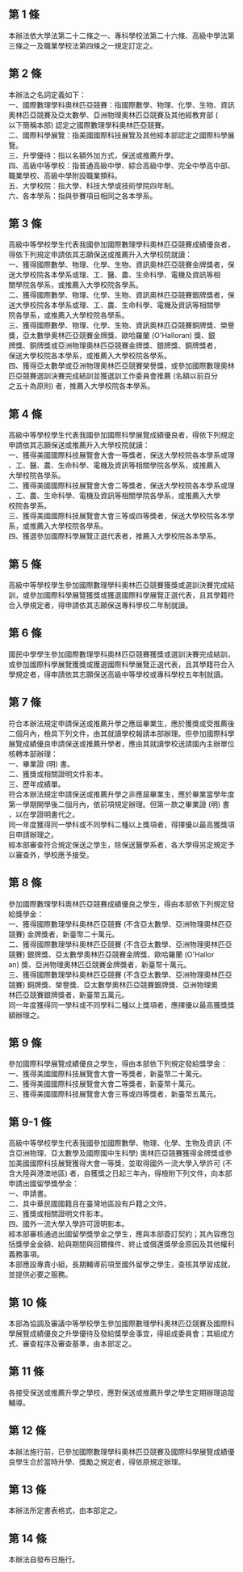 第 1 條
-------
本辦法依大學法第二十二條之一、專科學校法第二十六條、高級中學法第  
三條之一及職業學校法第四條之一規定訂定之。

第 2 條
-------
本辦法之名詞定義如下：  
一、國際數理學科奧林匹亞競賽：指國際數學、物理、化學、生物、資訊  
    奧林匹亞競賽及亞太數學、亞洲物理奧林匹亞競賽及其他經教育部 (  
    以下簡稱本部) 認定之國際數理學科奧林匹亞競賽。  
二、國際科學展覽：指美國國際科技展覽及其他經本部認定之國際科學展  
    覽。  
三、升學優待：指以名額外加方式，保送或推薦升學。  
四、高級中等學校：指普通高級中學、綜合高級中學、完全中學高中部、  
    職業學校、高級中學附設職業類科。  
五、大學校院：指大學、科技大學或技術學院四年制。  
六、各本學系：指與參賽項目相同之各本學系。

第 3 條
-------
高級中等學校學生代表我國參加國際數理學科奧林匹亞競賽成績優良者，  
得依下列規定申請依其志願保送或推薦升入大學校院就讀：  
一、獲得國際數學、物理、化學、生物、資訊奧林匹亞競賽金牌獎者，保  
    送大學校院各本學系或理、工、醫、農、生命科學、電機及資訊等相  
    關學院各學系，或推薦入大學校院各學系。  
二、獲得國際數學、物理、化學、生物、資訊奧林匹亞競賽銀牌獎者，保  
    送大學校院各本學系或理、工、農、生命科學、電機及資訊等相關學  
    院各學系，或推薦入大學校院各學系。  
三、獲得國際數學、物理、化學、生物、資訊奧林匹亞競賽銅牌獎、榮譽  
    獎，亞太數學奧林匹亞競賽金牌獎、歐哈羅蘭 (O'Halloran) 獎、銀  
    牌獎、銅牌獎或亞洲物理奧林匹亞競賽金牌獎、銀牌獎、銅牌獎者，  
    保送大學校院各本學系，或推薦入大學校院各學系。  
四、獲得亞太數學或亞洲物理奧林匹亞競賽榮譽獎，或參加國際數理奧林  
    匹亞競賽選訓決賽完成結訓並獲選訓工作委員會推薦 (名額以前百分  
    之五十為原則) 者，推薦入大學校院各本學系。

第 4 條
-------
高級中等學校學生代表我國參加國際科學展覽成績優良者，得依下列規定  
申請依其志願保送或推薦升入大學校院就讀：  
一、獲得美國國際科技展覽會大會一等獎者，保送大學校院各本學系或理  
    、工、醫、農、生命科學、電機及資訊等相關學院各學系，或推薦入  
    大學校院各學系。  
二、獲得美國國際科技展覽會大會二等獎者，保送大學校院各本學系或理  
    、工、農、生命科學、電機及資訊等相關學院各學系，或推薦入大學  
    校院各學系。  
三、獲得美國國際科技展覽會大會三等或四等獎者，保送大學校院各本學  
    系，或推薦入大學校院各學系。  
四、獲選參加國際科學展覽正選代表者，推薦入大學校院各本學系。

第 5 條
-------
高級中等學校學生參加國際數理學科奧林匹亞競賽獲獎或選訓決賽完成結  
訓，或參加國際科學展覽獲獎或獲選國際科學展覽正選代表，且其學籍符  
合入學規定者，得申請依其志願保送專科學校二年制就讀。

第 6 條
-------
國民中學學生參加國際數理學科奧林匹亞競賽獲獎或選訓決賽完成結訓，  
或參加國際科學展覽獲獎或獲選國際科學展覽正選代表，且其學籍符合入  
學規定者，得申請依其志願保送高級中等學校或專科學校五年制就讀。

第 7 條
-------
符合本辦法規定申請保送或推薦升學之應屆畢業生，應於獲獎或受推薦後  
二個月內，檢具下列文件，由其就讀學校報請本部辦理。但參加國際科學  
展覽成績優良申請保送或推薦升學者，應由其就讀學校送請國內主辦單位  
核轉本部辦理：  
一、畢業證 (明) 書。  
二、獲獎或相關證明文件影本。  
三、歷年成績單。  
符合本辦法規定申請保送或推薦升學之非應屆畢業生，應於畢業當學年度  
第一學期開學後二個月內，依前項規定辦理。但第一款之畢業證 (明) 書  
，以在學證明書代之。  
同一年度獲得同一學科或不同學科二種以上獎項者，得擇優以最高獲獎項  
目申請辦理之。  
經本部審查符合規定保送之學生，除保送醫學系者，各大學得另定規定予  
以審查外，學校應予接受。

第 8 條
-------
參加國際數理學科奧林匹亞競賽成績優良之學生，得由本部依下列規定發  
給獎學金：  
一、獲得國際數理學科奧林匹亞競賽 (不含亞太數學、亞洲物理奧林匹亞  
    競賽) 金牌獎者，新臺幣二十萬元。  
二、獲得國際數理學科奧林匹亞競賽 (不含亞太數學、亞洲物理奧林匹亞  
    競賽) 銀牌獎、亞太數學奧林匹亞競賽金牌獎、歐哈羅蘭 (O'Hallor  
    an) 獎、亞洲物理奧林匹亞競賽金牌獎者，新臺幣十萬元。  
三、獲得國際數理學科奧林匹亞競賽 (不含亞太數學、亞洲物理奧林匹亞  
    競賽) 銅牌獎、榮譽獎、亞太數學奧林匹亞競賽銀牌獎、亞洲物理奧  
    林匹亞競賽銀牌獎者，新臺幣五萬元。  
同一年度獲得同一學科或不同學科二種以上獎項者，應擇優以最高獲獎獎  
額辦理之。

第 9 條
-------
參加國際科學展覽成績優良之學生，得由本部依下列規定發給獎學金：  
一、獲得美國國際科技展覽會大會一等獎者，新臺幣二十萬元。  
二、獲得美國國際科技展覽會大會二等獎者，新臺幣十萬元。  
三、獲得美國國際科技展覽會大會三等或四等獎者，新臺幣五萬元。

第 9-1 條
---------
高級中等學校學生代表我國參加國際數學、物理、化學、生物及資訊 (不  
含亞洲物理、亞太數學及國際國中生科學) 奧林匹亞競賽獲得金牌獎或參  
加美國國際科技展覽獲得大會一等獎，並取得國外一流大學入學許可 (不  
含大陸與港澳地區) 者，自獲獎之日起三年內，得檢附下列文件，向本部  
申請出國留學獎學金：  
一、申請書。  
二、具中華民國國籍且在臺灣地區設有戶籍之文件。  
三、獲獎或相關證明文件影本。  
四、國外一流大學入學許可證明影本。  
經本部審核通過出國留學獎學金之學生，應與本部簽訂契約；其內容應包  
括獎學金金額、給與期間與回饋條件、終止或償還獎學金原因及其他權利  
義務事項。  
本部應設專責小組，長期輔導前項至國外留學之學生，查核其學習成就，  
並提供必要之服務。

第 10 條
--------
本部為協調及審議中等學校學生參加國際數理學科奧林匹亞競賽及國際科  
學展覽成績優良之升學優待及發給獎學金事宜，得組成委員會；其組成方  
式、審查程序及審查基準，由本部定之。

第 11 條
--------
各接受保送或推薦升學之學校，應對保送或推薦升學之學生定期辦理追蹤  
輔導。

第 12 條
--------
本辦法施行前，已參加國際數理學科奧林匹亞競賽及國際科學展覽成績優  
良學生合於當時升學、獎勵之規定者，得依原規定辦理。

第 13 條
--------
本辦法所定書表格式，由本部定之。

第 14 條
--------
本辦法自發布日施行。

